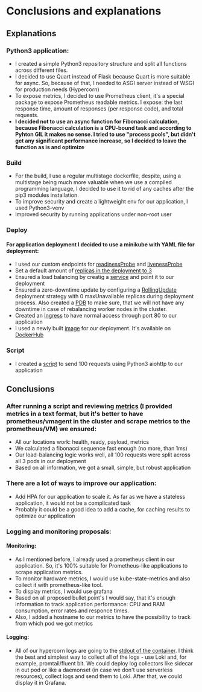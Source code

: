 # Conclusions and explanations

## Explanations
### Python3 application: 
- I created a simple Python3 repository structure and split all functions across different files. 
- I decided to use Quart instead of Flask because Quart is more suitable for async. So, because of that, I needed to ASGI server instead of WSGI for production needs (Hypercorn)
- To expose metrics, I decided to use Prometheus client, it's a special package to expose Prometheus readable metrics. I expose: the last response time, amount of responses (per response code), and total requests. 
- **I decided not to use an async function for Fibonacci calculation, because Fibonacci calculation is a CPU-bound task and according to Pyhton GIL it makes no sense. I tried to use "process pools", but didn't get any significant performance increase, so I decided to leave the function as is and optimize**


### Build
- For the build, I use a regular multistage dockerfile, despite, using a multistage being much more valuable when we use a compiled programming language, I decided to use it to rid of any caches after the pip3 modules installation. 
- To improve security and create a lightweight env for our application, I used Python3-venv
- Improved security by running applications under non-root user

### Deploy
#### For application deployment I decided to use a minikube with YAML file for deployment: 
- I used our custom endpoints for [readinessProbe](../../deploy/application.yaml#L37) and [livenessProbe](../../deploy/application.yaml#L43)
- Set a default amount of [replicas in the deployment to 3](../../deploy/application.yaml#L9)
- Ensured a load balancing by creatig a [service](../../deploy/application.yaml#L51) and point it to our deployment
- Ensured a zero-downtime update by configuring a [RollingUpdate](../../deploy/application.yaml#L14) deployment strategy with 0 maxUnavailable replicas during deployment process. Also created a [PDB](../../deploy/application.yaml#L64) to make sure, that we will not have any downtime in case of rebalancing worker nodes in the cluster. 
- Created an [Ingress](../../deploy/application.yaml#L74) to have normal access through port 80 to our application
- I used a newly built [image](../../deploy/application.yaml#L25) for our deployment. It's available on [DockerHub](https://hub.docker.com/layers/sergey2410/application/latest/images/sha256-e889668a4886492ebdfe7ade113a9c7098862933ad09f6cac08dcc998ab9cf4d?context=repo)

### Script
- I created a [script](../../scripts/send_requsts.py) to send 100 requests using Python3 aiohttp to our application

## Conclusions
### After running a script and reviewing [metrics](./METRICS.md) (I provided metrics in a text format, but it's better to have prometheus/vmagent in the cluster and scrape metrics to the prometheus/VM) we ensured: 
- All our locations work: health, ready, payload, metrics
- We calculated a fibonacci sequence fast enough (no more, than 1ms)
- Our load-balancing logic works well, all 100 requests were split across all 3 pods in our deployment
- Based on all information, we got a small, simple, but robust application
### There are a lot of ways to improve our application: 
- Add HPA for our application to scale it. As far as we have a stateless application, it would not be a complicated task
- Probably it could be a good idea to add a cache, for caching results to optimize our application

### Logging and monitoring proposals:
#### Monitoring: 
- As I mentioned before, I already used a prometheus client in our application. So, it's 100% suitable for Prometheus-like applications to scrape application metrics. 
- To monitor hardware metrics, I would use kube-state-metrics and also collect it with prometheus-like tool. 
- To display metrics, I would use grafana
- Based on all proposed bullet point's I would say, that it's enough information to track application performance: CPU and RAM consumption, error rates and responce times. 
- Also, I added a hostname to our metrics to have the possibility to track from which pod we got metrics

#### Logging:
- All of our hypercorn logs are going to the [stdout of the container](../../Dockerfile#L30). I think the best and simplest way to collect all of the logs - use Loki and, for example, promtail/fluent bit. We could deploy log collectors like sidecar in out pod or like a daemonset (in case we don't use serverless resources), collect logs and send them to Loki. After that, we could display it in Grafana. 
